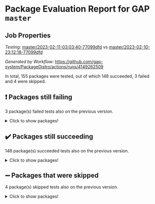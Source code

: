 # Package Evaluation Report for GAP `master`

## Job Properties

*Testing:* [master/2023-02-11-03:03:40-77099dfd](https://github.com/gap-system/PackageDistro/blob/data/reports/master/2023-02-11-03:03:40-77099dfd) vs [master/2023-02-10-23:12:18-77099dfd](https://github.com/gap-system/PackageDistro/blob/data/reports/master/2023-02-10-23:12:18-77099dfd)

*Generated by Workflow:* https://github.com/gap-system/PackageDistro/actions/runs/4149262509

In total, 155 packages were tested, out of which 148 succeeded, 3 failed and 4 were skipped.

## :exclamation: Packages still failing

3 package(s) failed tests also on the previous version.
<details><summary>Click to show packages!</summary>

- hap 1.50 [(failure)](https://github.com/gap-system/PackageDistro/actions/runs/4149262509/jobs/7178211600)
- semigroups 5.2.0 [(failure)](https://github.com/gap-system/PackageDistro/actions/runs/4149262509/jobs/7178215045)
- xmod 2.88 [(failure)](https://github.com/gap-system/PackageDistro/actions/runs/4149262509/jobs/7178216841)
</details>

## :heavy_check_mark: Packages still succeeding

148 package(s) succeeded tests also on the previous version.
<details><summary>Click to show packages!</summary>

- 4ti2interface 2023.01-01 [(success)](https://github.com/gap-system/PackageDistro/actions/runs/4149262509/jobs/7178207608)
- ace 5.6.2 [(success)](https://github.com/gap-system/PackageDistro/actions/runs/4149262509/jobs/7178207670)
- aclib 1.3.2 [(success)](https://github.com/gap-system/PackageDistro/actions/runs/4149262509/jobs/7178207743)
- agt 0.3.1 [(success)](https://github.com/gap-system/PackageDistro/actions/runs/4149262509/jobs/7178207839)
- alnuth 3.2.1 [(success)](https://github.com/gap-system/PackageDistro/actions/runs/4149262509/jobs/7178207902)
- anupq 3.3.0 [(success)](https://github.com/gap-system/PackageDistro/actions/runs/4149262509/jobs/7178207965)
- atlasrep 2.1.6 [(success)](https://github.com/gap-system/PackageDistro/actions/runs/4149262509/jobs/7178208031)
- autodoc 2022.10.20 [(success)](https://github.com/gap-system/PackageDistro/actions/runs/4149262509/jobs/7178208087)
- automata 1.15 [(success)](https://github.com/gap-system/PackageDistro/actions/runs/4149262509/jobs/7178208151)
- automgrp 1.3.2 [(success)](https://github.com/gap-system/PackageDistro/actions/runs/4149262509/jobs/7178208215)
- autpgrp 1.11 [(success)](https://github.com/gap-system/PackageDistro/actions/runs/4149262509/jobs/7178208275)
- cap 2023.02-06 [(success)](https://github.com/gap-system/PackageDistro/actions/runs/4149262509/jobs/7178208336)
- caratinterface 2.3.4 [(success)](https://github.com/gap-system/PackageDistro/actions/runs/4149262509/jobs/7178208405)
- cddinterface 2022.11.01 [(success)](https://github.com/gap-system/PackageDistro/actions/runs/4149262509/jobs/7178208462)
- circle 1.6.5 [(success)](https://github.com/gap-system/PackageDistro/actions/runs/4149262509/jobs/7178208523)
- classicpres 1.22 [(success)](https://github.com/gap-system/PackageDistro/actions/runs/4149262509/jobs/7178208568)
- cohomolo 1.6.11 [(success)](https://github.com/gap-system/PackageDistro/actions/runs/4149262509/jobs/7178208617)
- congruence 1.2.4 [(success)](https://github.com/gap-system/PackageDistro/actions/runs/4149262509/jobs/7178208683)
- corelg 1.56 [(success)](https://github.com/gap-system/PackageDistro/actions/runs/4149262509/jobs/7178208739)
- crime 1.6 [(success)](https://github.com/gap-system/PackageDistro/actions/runs/4149262509/jobs/7178208832)
- crisp 1.4.6 [(success)](https://github.com/gap-system/PackageDistro/actions/runs/4149262509/jobs/7178208937)
- crypting 0.10.4 [(success)](https://github.com/gap-system/PackageDistro/actions/runs/4149262509/jobs/7178209002)
- cryst 4.1.25 [(success)](https://github.com/gap-system/PackageDistro/actions/runs/4149262509/jobs/7178209060)
- crystcat 1.1.10 [(success)](https://github.com/gap-system/PackageDistro/actions/runs/4149262509/jobs/7178209137)
- ctbllib 1.3.4 [(success)](https://github.com/gap-system/PackageDistro/actions/runs/4149262509/jobs/7178209205)
- cubefree 1.19 [(success)](https://github.com/gap-system/PackageDistro/actions/runs/4149262509/jobs/7178209257)
- curlinterface 2.3.1 [(success)](https://github.com/gap-system/PackageDistro/actions/runs/4149262509/jobs/7178209332)
- cvec 2.7.6 [(success)](https://github.com/gap-system/PackageDistro/actions/runs/4149262509/jobs/7178209408)
- datastructures 0.3.0 [(success)](https://github.com/gap-system/PackageDistro/actions/runs/4149262509/jobs/7178209466)
- deepthought 1.0.6 [(success)](https://github.com/gap-system/PackageDistro/actions/runs/4149262509/jobs/7178209542)
- design 1.7 [(success)](https://github.com/gap-system/PackageDistro/actions/runs/4149262509/jobs/7178209604)
- difsets 2.3.1 [(success)](https://github.com/gap-system/PackageDistro/actions/runs/4149262509/jobs/7178209683)
- digraphs 1.6.1 [(success)](https://github.com/gap-system/PackageDistro/actions/runs/4149262509/jobs/7178209751)
- edim 1.3.6 [(success)](https://github.com/gap-system/PackageDistro/actions/runs/4149262509/jobs/7178209821)
- example 4.3.3 [(success)](https://github.com/gap-system/PackageDistro/actions/runs/4149262509/jobs/7178209901)
- examplesforhomalg 2022.11-01 [(success)](https://github.com/gap-system/PackageDistro/actions/runs/4149262509/jobs/7178209964)
- factint 1.6.3 [(success)](https://github.com/gap-system/PackageDistro/actions/runs/4149262509/jobs/7178210017)
- ferret 1.0.9 [(success)](https://github.com/gap-system/PackageDistro/actions/runs/4149262509/jobs/7178210077)
- fga 1.4.0 [(success)](https://github.com/gap-system/PackageDistro/actions/runs/4149262509/jobs/7178210137)
- fining 1.5.5 [(success)](https://github.com/gap-system/PackageDistro/actions/runs/4149262509/jobs/7178210205)
- float 1.0.3 [(success)](https://github.com/gap-system/PackageDistro/actions/runs/4149262509/jobs/7178210276)
- format 1.4.3 [(success)](https://github.com/gap-system/PackageDistro/actions/runs/4149262509/jobs/7178210358)
- forms 1.2.9 [(success)](https://github.com/gap-system/PackageDistro/actions/runs/4149262509/jobs/7178210424)
- fplsa 1.2.6 [(success)](https://github.com/gap-system/PackageDistro/actions/runs/4149262509/jobs/7178210491)
- fr 2.4.12 [(success)](https://github.com/gap-system/PackageDistro/actions/runs/4149262509/jobs/7178210539)
- francy 1.2.5 [(success)](https://github.com/gap-system/PackageDistro/actions/runs/4149262509/jobs/7178210647)
- fwtree 1.3 [(success)](https://github.com/gap-system/PackageDistro/actions/runs/4149262509/jobs/7178210731)
- gapdoc 1.6.6 [(success)](https://github.com/gap-system/PackageDistro/actions/runs/4149262509/jobs/7178210811)
- gauss 2023.01-01 [(success)](https://github.com/gap-system/PackageDistro/actions/runs/4149262509/jobs/7178210865)
- gaussforhomalg 2022.08-03 [(success)](https://github.com/gap-system/PackageDistro/actions/runs/4149262509/jobs/7178210926)
- gbnp 1.0.5 [(success)](https://github.com/gap-system/PackageDistro/actions/runs/4149262509/jobs/7178210988)
- generalizedmorphismsforcap 2023.01-01 [(success)](https://github.com/gap-system/PackageDistro/actions/runs/4149262509/jobs/7178211043)
- genss 1.6.8 [(success)](https://github.com/gap-system/PackageDistro/actions/runs/4149262509/jobs/7178211121)
- gradedmodules 2022.09-02 [(success)](https://github.com/gap-system/PackageDistro/actions/runs/4149262509/jobs/7178211187)
- gradedringforhomalg 2022.11-01 [(success)](https://github.com/gap-system/PackageDistro/actions/runs/4149262509/jobs/7178211255)
- grape 4.9.0 [(success)](https://github.com/gap-system/PackageDistro/actions/runs/4149262509/jobs/7178211314)
- groupoids 1.73 [(success)](https://github.com/gap-system/PackageDistro/actions/runs/4149262509/jobs/7178211370)
- grpconst 2.6.3 [(success)](https://github.com/gap-system/PackageDistro/actions/runs/4149262509/jobs/7178211415)
- guarana 0.96.3 [(success)](https://github.com/gap-system/PackageDistro/actions/runs/4149262509/jobs/7178211469)
- guava 3.18 [(success)](https://github.com/gap-system/PackageDistro/actions/runs/4149262509/jobs/7178211524)
- hapcryst 0.1.15 [(success)](https://github.com/gap-system/PackageDistro/actions/runs/4149262509/jobs/7178211649)
- hecke 1.5.3 [(success)](https://github.com/gap-system/PackageDistro/actions/runs/4149262509/jobs/7178211717)
- help 3.5 [(success)](https://github.com/gap-system/PackageDistro/actions/runs/4149262509/jobs/7178211787)
- homalg 2022.12-02 [(success)](https://github.com/gap-system/PackageDistro/actions/runs/4149262509/jobs/7178211843)
- homalgtocas 2022.11-02 [(success)](https://github.com/gap-system/PackageDistro/actions/runs/4149262509/jobs/7178211883)
- idrel 2.45 [(success)](https://github.com/gap-system/PackageDistro/actions/runs/4149262509/jobs/7178211933)
- images 1.3.1 [(success)](https://github.com/gap-system/PackageDistro/actions/runs/4149262509/jobs/7178212000)
- intpic 0.3.0 [(success)](https://github.com/gap-system/PackageDistro/actions/runs/4149262509/jobs/7178212066)
- io 4.8.1 [(success)](https://github.com/gap-system/PackageDistro/actions/runs/4149262509/jobs/7178212133)
- io_forhomalg 2022.11-01 [(success)](https://github.com/gap-system/PackageDistro/actions/runs/4149262509/jobs/7178212195)
- irredsol 1.4.4 [(success)](https://github.com/gap-system/PackageDistro/actions/runs/4149262509/jobs/7178212239)
- json 2.1.1 [(success)](https://github.com/gap-system/PackageDistro/actions/runs/4149262509/jobs/7178212307)
- jupyterkernel 1.4.1 [(success)](https://github.com/gap-system/PackageDistro/actions/runs/4149262509/jobs/7178212361)
- jupyterviz 1.5.6 [(success)](https://github.com/gap-system/PackageDistro/actions/runs/4149262509/jobs/7178212424)
- kan 1.35 [(success)](https://github.com/gap-system/PackageDistro/actions/runs/4149262509/jobs/7178212496)
- kbmag 1.5.11 [(success)](https://github.com/gap-system/PackageDistro/actions/runs/4149262509/jobs/7178212561)
- laguna 3.9.5 [(success)](https://github.com/gap-system/PackageDistro/actions/runs/4149262509/jobs/7178212611)
- liealgdb 2.2.1 [(success)](https://github.com/gap-system/PackageDistro/actions/runs/4149262509/jobs/7178212664)
- liepring 2.8 [(success)](https://github.com/gap-system/PackageDistro/actions/runs/4149262509/jobs/7178212717)
- liering 2.4.2 [(success)](https://github.com/gap-system/PackageDistro/actions/runs/4149262509/jobs/7178212764)
- linearalgebraforcap 2023.02-02 [(success)](https://github.com/gap-system/PackageDistro/actions/runs/4149262509/jobs/7178212824)
- localizeringforhomalg 2022.11-01 [(success)](https://github.com/gap-system/PackageDistro/actions/runs/4149262509/jobs/7178212874)
- loops 3.4.3 [(success)](https://github.com/gap-system/PackageDistro/actions/runs/4149262509/jobs/7178212914)
- lpres 1.0.3 [(success)](https://github.com/gap-system/PackageDistro/actions/runs/4149262509/jobs/7178212968)
- majoranaalgebras 1.5.1 [(success)](https://github.com/gap-system/PackageDistro/actions/runs/4149262509/jobs/7178213019)
- mapclass 1.4.6 [(success)](https://github.com/gap-system/PackageDistro/actions/runs/4149262509/jobs/7178213060)
- matgrp 0.70 [(success)](https://github.com/gap-system/PackageDistro/actions/runs/4149262509/jobs/7178213116)
- matricesforhomalg 2023.01-01 [(success)](https://github.com/gap-system/PackageDistro/actions/runs/4149262509/jobs/7178213165)
- modisom 2.5.3 [(success)](https://github.com/gap-system/PackageDistro/actions/runs/4149262509/jobs/7178213211)
- modulepresentationsforcap 2022.12-01 [(success)](https://github.com/gap-system/PackageDistro/actions/runs/4149262509/jobs/7178213263)
- modules 2022.11-01 [(success)](https://github.com/gap-system/PackageDistro/actions/runs/4149262509/jobs/7178213304)
- monoidalcategories 2023.02-03 [(success)](https://github.com/gap-system/PackageDistro/actions/runs/4149262509/jobs/7178213374)
- nconvex 2022.09-01 [(success)](https://github.com/gap-system/PackageDistro/actions/runs/4149262509/jobs/7178213431)
- nilmat 1.4.2 [(success)](https://github.com/gap-system/PackageDistro/actions/runs/4149262509/jobs/7178213494)
- nock 1.5 [(success)](https://github.com/gap-system/PackageDistro/actions/runs/4149262509/jobs/7178213562)
- normalizinterface 1.3.5 [(success)](https://github.com/gap-system/PackageDistro/actions/runs/4149262509/jobs/7178213650)
- nq 2.5.9 [(success)](https://github.com/gap-system/PackageDistro/actions/runs/4149262509/jobs/7178213693)
- numericalsgps 1.3.1 [(success)](https://github.com/gap-system/PackageDistro/actions/runs/4149262509/jobs/7178213755)
- openmath 11.5.2 [(success)](https://github.com/gap-system/PackageDistro/actions/runs/4149262509/jobs/7178213815)
- orb 4.9.0 [(success)](https://github.com/gap-system/PackageDistro/actions/runs/4149262509/jobs/7178213862)
- packagemanager 1.4.0 [(success)](https://github.com/gap-system/PackageDistro/actions/runs/4149262509/jobs/7178213910)
- patternclass 2.4.3 [(success)](https://github.com/gap-system/PackageDistro/actions/runs/4149262509/jobs/7178213990)
- permut 2.0.4 [(success)](https://github.com/gap-system/PackageDistro/actions/runs/4149262509/jobs/7178214045)
- polenta 1.3.10 [(success)](https://github.com/gap-system/PackageDistro/actions/runs/4149262509/jobs/7178214102)
- polymaking 0.8.6 [(success)](https://github.com/gap-system/PackageDistro/actions/runs/4149262509/jobs/7178214171)
- primgrp 3.4.3 [(success)](https://github.com/gap-system/PackageDistro/actions/runs/4149262509/jobs/7178214225)
- profiling 2.5.2 [(success)](https://github.com/gap-system/PackageDistro/actions/runs/4149262509/jobs/7178214300)
- qpa 1.34 [(success)](https://github.com/gap-system/PackageDistro/actions/runs/4149262509/jobs/7178214381)
- quagroup 1.8.3 [(success)](https://github.com/gap-system/PackageDistro/actions/runs/4149262509/jobs/7178214462)
- radiroot 2.9 [(success)](https://github.com/gap-system/PackageDistro/actions/runs/4149262509/jobs/7178214512)
- rcwa 4.7.1 [(success)](https://github.com/gap-system/PackageDistro/actions/runs/4149262509/jobs/7178214561)
- rds 1.8 [(success)](https://github.com/gap-system/PackageDistro/actions/runs/4149262509/jobs/7178214608)
- recog 1.4.2 [(success)](https://github.com/gap-system/PackageDistro/actions/runs/4149262509/jobs/7178214656)
- repndecomp 1.3.0 [(success)](https://github.com/gap-system/PackageDistro/actions/runs/4149262509/jobs/7178214716)
- repsn 3.1.0 [(success)](https://github.com/gap-system/PackageDistro/actions/runs/4149262509/jobs/7178214754)
- resclasses 4.7.3 [(success)](https://github.com/gap-system/PackageDistro/actions/runs/4149262509/jobs/7178214803)
- ringsforhomalg 2023.02-01 [(success)](https://github.com/gap-system/PackageDistro/actions/runs/4149262509/jobs/7178214849)
- sco 2022.09-01 [(success)](https://github.com/gap-system/PackageDistro/actions/runs/4149262509/jobs/7178214920)
- scscp 2.4.0 [(success)](https://github.com/gap-system/PackageDistro/actions/runs/4149262509/jobs/7178214985)
- sglppow 2.3 [(success)](https://github.com/gap-system/PackageDistro/actions/runs/4149262509/jobs/7178215133)
- sgpviz 0.999.5 [(success)](https://github.com/gap-system/PackageDistro/actions/runs/4149262509/jobs/7178215195)
- simpcomp 2.1.14 [(success)](https://github.com/gap-system/PackageDistro/actions/runs/4149262509/jobs/7178215258)
- singular 2023.02.09 [(success)](https://github.com/gap-system/PackageDistro/actions/runs/4149262509/jobs/7178215335)
- sl2reps 1.1 [(success)](https://github.com/gap-system/PackageDistro/actions/runs/4149262509/jobs/7178215406)
- sla 1.5.3 [(success)](https://github.com/gap-system/PackageDistro/actions/runs/4149262509/jobs/7178215462)
- smallgrp 1.5.1 [(success)](https://github.com/gap-system/PackageDistro/actions/runs/4149262509/jobs/7178215530)
- smallsemi 0.6.13 [(success)](https://github.com/gap-system/PackageDistro/actions/runs/4149262509/jobs/7178215587)
- sonata 2.9.6 [(success)](https://github.com/gap-system/PackageDistro/actions/runs/4149262509/jobs/7178215645)
- sophus 1.27 [(success)](https://github.com/gap-system/PackageDistro/actions/runs/4149262509/jobs/7178215694)
- spinsym 1.5.2 [(success)](https://github.com/gap-system/PackageDistro/actions/runs/4149262509/jobs/7178215756)
- standardff 0.9.4 [(success)](https://github.com/gap-system/PackageDistro/actions/runs/4149262509/jobs/7178215818)
- symbcompcc 1.3.2 [(success)](https://github.com/gap-system/PackageDistro/actions/runs/4149262509/jobs/7178215888)
- thelma 1.3 [(success)](https://github.com/gap-system/PackageDistro/actions/runs/4149262509/jobs/7178215944)
- tomlib 1.2.9 [(success)](https://github.com/gap-system/PackageDistro/actions/runs/4149262509/jobs/7178216007)
- toolsforhomalg 2023.01-01 [(success)](https://github.com/gap-system/PackageDistro/actions/runs/4149262509/jobs/7178216099)
- toric 1.9.5 [(success)](https://github.com/gap-system/PackageDistro/actions/runs/4149262509/jobs/7178216183)
- toricvarieties 2022.07.13 [(success)](https://github.com/gap-system/PackageDistro/actions/runs/4149262509/jobs/7178216253)
- transgrp 3.6.3 [(success)](https://github.com/gap-system/PackageDistro/actions/runs/4149262509/jobs/7178216322)
- ugaly 4.0.3 [(success)](https://github.com/gap-system/PackageDistro/actions/runs/4149262509/jobs/7178216385)
- unipot 1.5 [(success)](https://github.com/gap-system/PackageDistro/actions/runs/4149262509/jobs/7178216460)
- unitlib 4.1.0 [(success)](https://github.com/gap-system/PackageDistro/actions/runs/4149262509/jobs/7178216527)
- utils 0.82 [(success)](https://github.com/gap-system/PackageDistro/actions/runs/4149262509/jobs/7178216597)
- uuid 0.7 [(success)](https://github.com/gap-system/PackageDistro/actions/runs/4149262509/jobs/7178216650)
- walrus 0.9991 [(success)](https://github.com/gap-system/PackageDistro/actions/runs/4149262509/jobs/7178216726)
- wedderga 4.10.2 [(success)](https://github.com/gap-system/PackageDistro/actions/runs/4149262509/jobs/7178216774)
- xmodalg 1.23 [(success)](https://github.com/gap-system/PackageDistro/actions/runs/4149262509/jobs/7178216946)
- yangbaxter 0.10.2 [(success)](https://github.com/gap-system/PackageDistro/actions/runs/4149262509/jobs/7178217017)
- zeromqinterface 0.14 [(success)](https://github.com/gap-system/PackageDistro/actions/runs/4149262509/jobs/7178217074)
</details>

## :heavy_minus_sign: Packages that were skipped

4 package(s) skipped tests also on the previous version.
<details><summary>Click to show packages!</summary>

- browse 1.8.20 [(skipped)](https://github.com/gap-system/PackageDistro/actions/runs/4149262509/jobs/7178052631)
- itc 1.5.1 [(skipped)](https://github.com/gap-system/PackageDistro/actions/runs/4149262509/jobs/7178052631)
- polycyclic 2.16 [(skipped)](https://github.com/gap-system/PackageDistro/actions/runs/4149262509/jobs/7178052631)
- xgap 4.31 [(skipped)](https://github.com/gap-system/PackageDistro/actions/runs/4149262509/jobs/7178052631)
</details>

